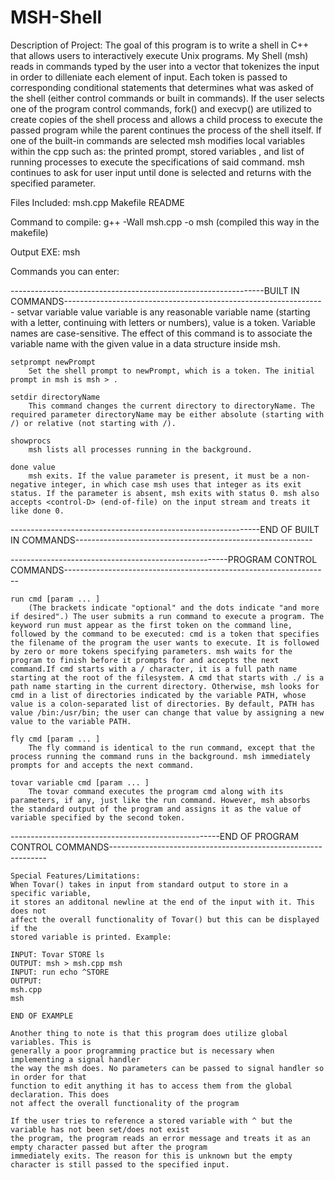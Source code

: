 # MSH-Shell

 Description of Project:
        The goal of this program is to write a shell in C++ that allows users to
        interactively execute Unix programs. My Shell (msh) reads in commands
        typed by the user into a vector<string> that tokenizes the input in
        order to dilleniate each element of input. Each token is passed to corresponding
        conditional statements that determines what was asked of the shell (either
        control commands or built in commands). If the user selects one of the program
        control commands, fork() and execvp() are utilized to create copies of the shell
        process and allows a child process to execute the passed program while the parent
        continues the process of the shell itself. If one of the built-in commands are selected
        msh modifies local variables within the cpp such as: the printed prompt, stored variables
        , and list of running processes to execute the specifications of said command. msh
        continues to ask for user input until done is selected and returns with the specified
        parameter.

Files Included:
	    msh.cpp
	    Makefile
	    README

Command to compile:
	    g++ -Wall msh.cpp -o msh (compiled this way in the makefile)

Output EXE:
	    msh

Commands you can enter:

---------------------------------------------------------------BUILT IN COMMANDS----------------------------------------------------------------- 
    setvar variable value
        variable is any reasonable variable name (starting with a letter, continuing with letters or numbers), value is a token. Variable names are case-sensitive. The effect of this command is to associate the variable name with the given value in a data structure inside msh.
    
    setprompt newPrompt
        Set the shell prompt to newPrompt, which is a token. The initial prompt in msh is msh > .

    setdir directoryName
        This command changes the current directory to directoryName. The required parameter directoryName may be either absolute (starting with /) or relative (not starting with /).

    showprocs
        msh lists all processes running in the background.

    done value
        msh exits. If the value parameter is present, it must be a non-negative integer, in which case msh uses that integer as its exit status. If the parameter is absent, msh exits with status 0. msh also accepts <control-D> (end-of-file) on the input stream and treats it like done 0.
--------------------------------------------------------------END OF BUILT IN COMMANDS-----------------------------------------------------------

------------------------------------------------------PROGRAM CONTROL COMMANDS------------------------------------------------------------------

    run cmd [param ... ]
        (The brackets indicate "optional" and the dots indicate "and more if desired".) The user submits a run command to execute a program. The keyword run must appear as the first token on the command line, followed by the command to be executed: cmd is a token that specifies the filename of the program the user wants to execute. It is followed by zero or more tokens specifying parameters. msh waits for the program to finish before it prompts for and accepts the next command.If cmd starts with a / character, it is a full path name starting at the root of the filesystem. A cmd that starts with ./ is a path name starting in the current directory. Otherwise, msh looks for cmd in a list of directories indicated by the variable PATH, whose value is a colon-separated list of directories. By default, PATH has value /bin:/usr/bin; the user can change that value by assigning a new value to the variable PATH.

    fly cmd [param ... ]
        The fly command is identical to the run command, except that the process running the command runs in the background. msh immediately prompts for and accepts the next command.

    tovar variable cmd [param ... ]
        The tovar command executes the program cmd along with its parameters, if any, just like the run command. However, msh absorbs the standard output of the program and assigns it as the value of variable specified by the second token.

----------------------------------------------------END OF PROGRAM CONTROL COMMANDS--------------------------------------------------------------



    Special Features/Limitations:
	When Tovar() takes in input from standard output to store in a specific variable,
	it stores an additonal newline at the end of the input with it. This does not
	affect the overall functionality of Tovar() but this can be displayed if the
	stored variable is printed. Example:

	INPUT: Tovar STORE ls
	OUTPUT: msh > msh.cpp msh
	INPUT: run echo ^STORE
	OUTPUT:
	msh.cpp
	msh

	END OF EXAMPLE

	Another thing to note is that this program does utilize global variables. This is
	generally a poor programming practice but is necessary when implementing a signal handler
	the way the msh does. No parameters can be passed to signal handler so in order for that
	function to edit anything it has to access them from the global declaration. This does
	not affect the overall functionality of the program

	If the user tries to reference a stored variable with ^ but the variable has not been set/does not exist
	the program, the program reads an error message and treats it as an empty character passed but after the program
	immediately exits. The reason for this is unknown but the empty character is still passed to the specified input.